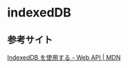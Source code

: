 # indexedDB

## 参考サイト

[IndexedDB を使用する - Web API | MDN](https://developer.mozilla.org/ja/docs/Web/API/IndexedDB_API/Using_IndexedDB)
